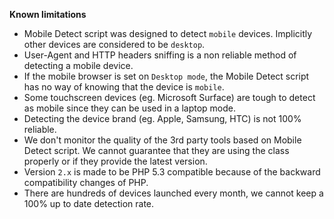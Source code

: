 **Known limitations**

* Mobile Detect script was designed to detect `mobile` devices. Implicitly other devices are considered to be `desktop`.
* User-Agent and HTTP headers sniffing is a non reliable method of detecting a mobile device.
* If the mobile browser is set on `Desktop mode`, the Mobile Detect script has no way of knowing that the device is `mobile`.
* Some touchscreen devices (eg. Microsoft Surface) are tough to detect as mobile since they can be used in a laptop mode.
* Detecting the device brand (eg. Apple, Samsung, HTC) is not 100% reliable.
* We don't monitor the quality of the 3rd party tools based on Mobile Detect script. 
We cannot guarantee that they are using the class properly or if they provide the latest version.
* Version `2.x` is made to be PHP 5.3 compatible because of the backward compatibility changes of PHP.
* There are hundreds of devices launched every month, we cannot keep a 100% up to date detection rate.
